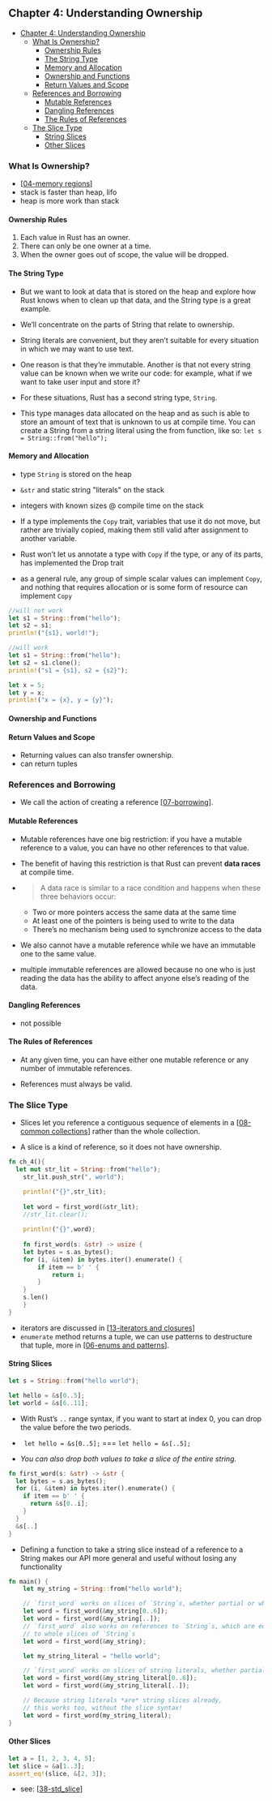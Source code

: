 ## Chapter 4: Understanding Ownership 

- [Chapter 4: Understanding Ownership](#chapter-4-understanding-ownership)
  - [What Is Ownership?](#what-is-ownership)
    - [Ownership Rules](#ownership-rules)
    - [The String Type](#the-string-type)
    - [Memory and Allocation](#memory-and-allocation)
    - [Ownership and Functions](#ownership-and-functions)
    - [Return Values and Scope](#return-values-and-scope)
  - [References and Borrowing](#references-and-borrowing)
    - [Mutable References](#mutable-references)
    - [Dangling References](#dangling-references)
    - [The Rules of References](#the-rules-of-references)
  - [The Slice Type](#the-slice-type)
    - [String Slices](#string-slices)
    - [Other Slices](#other-slices)

### What Is Ownership? 

- [[04-memory regions]]
- stack is faster than heap, lifo 
- heap is more work than stack 

#### Ownership Rules 

1. Each value in Rust has an owner.
2. There can only be one owner at a time.
3. When the owner goes out of scope, the value will be dropped.

#### The String Type 
- But we want to look at data that is stored on the heap and explore how Rust knows when to clean up that data, and the String type is a great example.

- We’ll concentrate on the parts of String that relate to ownership.

- String literals are convenient, but they aren’t suitable for every situation in which we may want to use text.

- One reason is that they’re immutable. Another is that not every string value can be known when we write our code: for example, what if we want to take user input and store it?

- For these situations, Rust has a second string type, `String`. 

- This type manages data allocated on the heap and as such is able to store an amount of text that is unknown to us at compile time. You can create a String from a string literal using the from function, like so: ```let s = String::from("hello");```

#### Memory and Allocation 

- type `String` is stored on the heap 

- `&str` and static string "literals" on the stack 

- integers with known sizes @ compile time on the stack 

- If a type implements the `Copy` trait, variables that use it do not move, but rather are trivially copied, making them still valid after assignment to another variable.

- Rust won’t let us annotate a type with `Copy` if the type, or any of its parts, has implemented the Drop trait

- as a general rule, any group of simple scalar values can implement `Copy`, and nothing that requires allocation or is some form of resource can implement `Copy`

```rs 
//will not work
let s1 = String::from("hello");
let s2 = s1;
println!("{s1}, world!");

//will work
let s1 = String::from("hello");
let s2 = s1.clone();
println!("s1 = {s1}, s2 = {s2}");

let x = 5;
let y = x;
println!("x = {x}, y = {y}");
```

#### Ownership and Functions 

#### Return Values and Scope 

- Returning values can also transfer ownership. 
- can return tuples

### References and Borrowing 

- We call the action of creating a reference [[07-borrowing]].

#### Mutable References 

- Mutable references have one big restriction: if you have a mutable reference to a value, you can have no other references to that value.

- The benefit of having this restriction is that Rust can prevent __data races__ at compile time. 

- > A data race is similar to a race condition and happens when these three behaviors occur:
  - Two or more pointers access the same data at the same time
  - At least one of the pointers is being used to write to the data
  - There’s no mechanism being used to synchronize access to the data

- We also cannot have a mutable reference while we have an immutable one to the same value.

- multiple immutable references are allowed because no one who is just reading the data has the ability to affect anyone else’s reading of the data.


#### Dangling References 

- not possible

#### The Rules of References 

- At any given time, you can have either one mutable reference or any number of immutable references.

- References must always be valid.

### The Slice Type

- Slices let you reference a contiguous sequence of elements in a [[08-common collections]] rather than the whole collection. 

- A slice is a kind of reference, so it does not have ownership.

```rust
fn ch_4(){
  let mut str_lit = String::from("hello");
	str_lit.push_str(", world");

	println!("{}",str_lit);	
	
	let word = first_word(&str_lit);
	//str_lit.clear();
	
	println!("{}",word);
	
	fn first_word(s: &str) -> usize {
    let bytes = s.as_bytes();
    for (i, &item) in bytes.iter().enumerate() {
        if item == b' ' {
            return i;
        }
    }
    s.len()
	}  
}
```

- iterators are discussed in [[13-iterators and closures]]
- `enumerate` method returns a tuple, we can use patterns to destructure that tuple, more in [[06-enums and patterns]].

#### String Slices 

```rs 
let s = String::from("hello world");

let hello = &s[0..5];
let world = &s[6..11];
```

- With Rust’s `..` range syntax, if you want to start at index 0, you can drop the value before the two periods.

- ``` let hello = &s[0..5];``` === ```let hello = &s[..5];```

- _You can also drop both values to take a slice of the entire string._

```rs 
fn first_word(s: &str) -> &str {
  let bytes = s.as_bytes();
  for (i, &item) in bytes.iter().enumerate() {
    if item == b' ' {
      return &s[0..i];
    }
  }		
  &s[..]
}
```

- Defining a function to take a string slice instead of a reference to a String makes our API more general and useful without losing any functionality

```rs 
fn main() {
    let my_string = String::from("hello world");

    // `first_word` works on slices of `String`s, whether partial or whole
    let word = first_word(&my_string[0..6]);
    let word = first_word(&my_string[..]);
    // `first_word` also works on references to `String`s, which are equivalent
    // to whole slices of `String`s
    let word = first_word(&my_string);

    let my_string_literal = "hello world";

    // `first_word` works on slices of string literals, whether partial or whole
    let word = first_word(&my_string_literal[0..6]);
    let word = first_word(&my_string_literal[..]);

    // Because string literals *are* string slices already,
    // this works too, without the slice syntax!
    let word = first_word(my_string_literal);
}
```


#### Other Slices 

```rs 
let a = [1, 2, 3, 4, 5];
let slice = &a[1..3];
assert_eq!(slice, &[2, 3]);
```

- see: [[38-std_slice]]

[//begin]: # "Autogenerated link references for markdown compatibility"
[04-memory regions]: <../rustaceans/01-foundations/04-memory regions> "04-memory regions"
[07-borrowing]: ../rustaceans/01-foundations/07-borrowing "07-borrowing"
[08-common collections]: <08-common collections> "08-common collections"
[13-iterators and closures]: <13-iterators and closures> "13-iterators and closures"
[06-enums and patterns]: <06-enums and patterns> "06-enums and patterns"
[38-std_slice]: ../std/collections/38-std_slice "38-std_slice"
[//end]: # "Autogenerated link references"